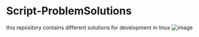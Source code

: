 # Script-ProblemSolutions
this repository contains different solutions for development in linux
![image](https://user-images.githubusercontent.com/74687192/140639369-420fa5a5-b6c4-48b9-8963-72d9c16d556c.png)
